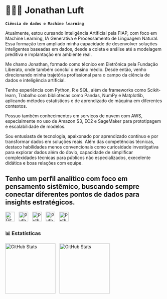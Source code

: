 # 👩🏻‍💻 Jonathan Luft

**`Ciência de dados e Machine learning`**

Atualmente, estou cursando Inteligência Artificial pela FIAP, com foco em Machine Learning, IA Generativa e Processamento de Linguagem Natural. Essa formação tem ampliado minha capacidade de desenvolver soluções inteligentes baseadas em dados, desde a coleta e análise até a modelagem preditiva e implantação em ambiente real.

Me chamo Jonathan, formado como técnico em Eletrônica pela Fundação Liberato, onde também concluí o ensino médio. Desde então, venho direcionando minha trajetória profissional para o campo da ciência de dados e inteligência artificial.

Tenho experiência com Python, R e SQL, além de frameworks como Scikit-learn, Trabalho com bibliotecas como Pandas, NumPy e Matplotlib, aplicando métodos estatísticos e de aprendizado de máquina em diferentes contextos.

Possuo também conhecimentos em serviços de nuvem com AWS, especialmente no uso de Amazon S3, EC2 e SageMaker para prototipagem e escalabilidade de modelos.

Sou entusiasta de tecnologia, apaixonado por aprendizado contínuo e por transformar dados em soluções reais. Além das competências técnicas, destaco habilidades menos convencionais como curiosidade investigativa para explorar dados além do óbvio, capacidade de simplificar complexidades técnicas para públicos não especializados, execelente didática e boas relações com equipe. 

Tenho um perfil analítico com foco em pensamento sistêmico, buscando sempre conectar diferentes pontos de dados para insights estratégicos.
---

<img 
    align="left" 
    alt="Git" 
    title="Git"
    width="30px" 
    style="padding-right: 10px;" 
    src="https://cdn.jsdelivr.net/gh/devicons/devicon@latest/icons/git/git-original.svg" 
/>
<img 
    align="left" 
    alt="Python" 
    title="Python"
    width="30px" 
    style="padding-right: 10px;" 
    src="https://cdn.jsdelivr.net/gh/devicons/devicon@latest/icons/python/python-original.svg" 
/>

<img 
    align="left" 
    alt="Python" 
    title="Python"
    width="30px" 
    style="padding-right: 10px;" 
    src="https://www.r-project.org/logo/Rlogo.svg" 
/>
<img 
    align="left" 
    alt="Python" 
    title="Python"
    width="30px" 
    style="padding-right: 10px;" 
    src="https://cdn.jsdelivr.net/gh/devicons/devicon@latest/icons/sqldeveloper/sqldeveloper-original.svg"   
/>
<img 
    align="left" 
    alt="Python" 
    title="Python"
    width="30px" 
    style="padding-right: 10px;" 
    src="https://upload.wikimedia.org/wikipedia/commons/9/93/Amazon_Web_Services_Logo.svg"   
/>
          
<br/>
<br/>

### 📊 Estatísticas

<p>
  <img 
    align="left" 
    alt="GitHub Stats" 
    height="160" 
    style="padding-right: 10px;" 
    src="https://github-readme-stats.vercel.app/api?username=Jonathanluft&show_icons=true&theme=tokyonight&include_all_commits=true&locale=pt-br" 
  />

<img 
      align="left" 
      alt="GitHub Stats" 
      height="160" 
      src="https://github-readme-stats.vercel.app/api/top-langs/?username=Jonathanluft&theme=tokyonight&layout=compact&custom_title=Tecnologias&langs_count=9" 
  />

</p>
